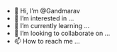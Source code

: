 - 👋 Hi, I’m @Gandmarav
- 👀 I’m interested in ...
- 🌱 I’m currently learning ...
- 💞️ I’m looking to collaborate on ...
- 📫 How to reach me ...

<!---
Gandmarav/Gandmarav is a ✨ special ✨ repository because its `README.md` (this file) appears on your GitHub profile.
You can click the Preview link to take a look at your changes.
--->
